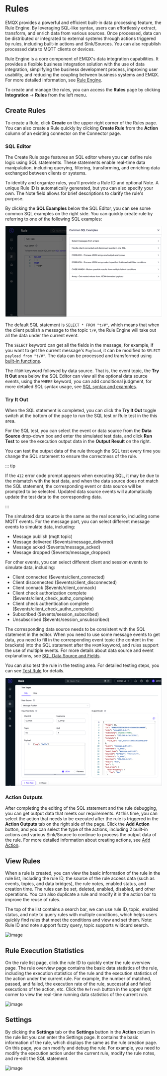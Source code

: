 # Rules

EMQX provides a powerful and efficient built-in data processing feature, the Rule Engine. By leveraging SQL-like syntax, users can effortlessly extract, transform, and enrich data from various sources. Once processed, data can be distributed or integrated to external systems through actions triggered by rules, including built-in actions and Sink/Sources. You can also republish processed data to MQTT clients or devices.

Rule Engine is a core component of EMQX's data integration capabilities. It provides a flexible business integration solution with the use of data integration, simplifying the business development process, improving user usability, and reducing the coupling between business systems and EMQX. For more detailed information, see [Rule Engine](../data-integration/rules.md).

To create and manage the rules, you can access the **Rules** page by clicking **Integration** -> **Rules** from the left menu.

## Create Rules

To create a Rule, click **Create** on the upper right corner of the Rules page. You can also create a Rule quickly by clicking **Create Rule** from the **Action** column of an existing connector on the Connector page. 

### SQL Editor

The Create Rule page features an SQL editor where you can define rule logic using SQL statements. These statements enable real-time data manipulation, including querying, filtering, transforming, and enriching data exchanged between clients or systems.

To identify and organize rules, you'll provide a Rule ID and optional Note. A unique Rule ID is automatically generated, but you can also specify your own. The Note field allows for brief descriptions to clarify the rule's purpose.

By clicking the **SQL Examples** below the SQL Editor, you can see some common SQL examples on the right side. You can quickly create rule by referring to one of the following SQL examples:

<img src="./assets/rule-sql.png" alt="image" style="zoom:67%;" />

The default SQL statement is `SELECT * FROM "t/#"`, which means that when the client publish a message to the topic `t/#`, the Rule Engine will take out all the data under the current event. 

The `SELECT` keyword can get all the fields in the message, for example, if you want to get the current message's `Payload`, it can be modified to `SELECT payload from "t/#"`. The data can be processed and transformed using [built-in functions](../data-integration/rule-sql-builtin-functions.md). 

The `FROM` keyword followed by data source. That is, the event topic, the **Try It Out** area below the SQL Editor can view all the optional data source events, using the `WHERE` keyword, you can add conditional judgment, for more detailed SQL syntax usage, see [SQL syntax and examples](./../data-integration/rule-sql-syntax.md).

### Try It Out

When the SQL statement is completed, you can click the **Try It Out** toggle switch at the bottom of the page to run the SQL test or Rule test in the this area.

For the SQL test, you can select the event or data source from the **Data Source** drop-down box and enter the simulated test data, and click **Run Test** to see the execution output data in the **Output Result** on the right.

You can test the output data of the rule through the SQL test every time you change the SQL statement to ensure the correctness of the rule. 

::: tip

If the `412` error code prompt appears when executing SQL, it may be due to the mismatch with the test data, and when the data source does not match the SQL statement, the corresponding event or data source will be prompted to be selected. Updated data source events will automatically update the test data to the corresponding data.

:::

The simulated data source is the same as the real scenario, including some MQTT events. For the message part, you can select different message events to simulate data, including:

- Message publish (mqtt topic)
- Message delivered ($events/message_delivered)
- Message acked ($events/message_acked)
- Message dropped ($events/message_dropped)

For other events, you can select different client and session events to simulate data, including:

- Client connected ($events/client_connected)
- Client disconnected ($events/client_disconnected)
- Client connack ($events/client_connack)
- Client check authorization complete ($events/client_check_authz_complete)
- Client check authentication complete ($events/client_check_authn_complete)
- Subscribed ($events/session_subscribed)
- Unsubscribed ($events/session_unsubscribed)

The corresponding data source needs to be consistent with the SQL statement in the editor. When you need to use some message events to get data, you need to fill in the corresponding event topic (the content in the brackets) into the SQL statement after the `FROM` keyword, and rules support the use of multiple events. For more details about data source and event explanations, see [SQL Data Source and Fields](../data-integration/rule-sql-events-and-fields.md).

You can also test the rule in the testing area. For detailed testing steps, you can see [Test Rule](../data-integration/rule-get-started.md#test-rule) for details.

<img src="./assets/rule-test.png" alt="image" style="zoom:67%;" />

### Action Outputs

After completing the editing of the SQL statement and the rule debugging, you can get output data that meets our requirements. At this time, you can select the action that needs to be executed after the rule is triggered in the **Action Outputs** tab on the right side of the page. Click the **Add Action** button, and you can select the type of the actions, including 2 built-in actions and various Sink/Source to continue to process the output data of the rule. For more detailed information about creating actions, see [Add Action](../data-integration/rule-get-started.md#add-action).

## View Rules

When a rule is created, you can view the basic information of the rule in the rule list, including the rule ID, the source of the rule access data (such as events, topics, and data bridges), the rule notes, enabled status, and creation time. The rules can be set, deleted, enabled, disabled, and other operations. You can also duplicate a rule and modify it in the action bar to improve the reuse of rules.

The top of the list contains a search bar, we can use rule ID, topic, enabled status, and note to query rules with multiple conditions, which helps users quickly find rules that meet the conditions and view and set them. Note: Rule ID and note support fuzzy query, topic supports wildcard search.

![image](./assets/rule-list.png)

## Rule Execution Statistics

On the rule list page, click the rule ID to quickly enter the rule overview page. The rule overview page contains the basic data statistics of the rule, including the execution statistics of the rule and the execution statistics of the action under the current rule. For example, the number of matched, passed, and failed, the execution rate of the rule, successful and failed executions of the action, etc. Click the `Refresh` button in the upper right corner to view the real-time running data statistics of the current rule.

![image](./assets/rule-overview.png)

## Settings

By clicking the **Settings** tab or the **Settings** button in the **Action** colum in the rule list you can enter the Settings page. It contains the basic information of the rule, which displays the same as the rule creation page. On this page, you can modify and debug the rule. For example, you need to modify the execution action under the current rule, modify the rule notes, and re-edit the SQL statement.

![image](./assets/rule-settings.png)
